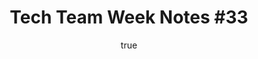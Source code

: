 ---
id: http://contentapi.theodi.org/tech-team-week-notes-33.json
web_url: http://theodi.org/blog/tech-team-week-notes-33
slug: tech-team-week-notes-33
title: 'Tech Team Week Notes #33'
format: article
updated_at: '2015-09-11T10:50:15+01:00'
created_at: '2013-05-21T18:04:56+01:00'
tag_ids:
- blog
tags:
- id: http://contentapi.theodi.org/tags/articles/blog.json
  web_url: 
  title: Blog Post
  details:
    description: Blog Post
    short_description: 
    type: article
  content_with_tag:
    id: http://contentapi.theodi.org/with_tag.json?article=blog
    web_url: http://theodi.org/tags/blog
    slug: blog
  parent: 
related: []
details:
  need_id: ''
  business_proposition: false
  description: 
  excerpt: ''
  language: en
  need_extended_font: false
  url: 
  content: "<p><img src=\"http://bd7a65e2cb448908f934-86a50c88e47af9e1fb58ce0672b5a500.r32.cf3.rackcdn.com/uploads/assets/legacy/opentech.jpg\"
    alt=\"OpenTech\" /></p>\n\n<p>Last week saw important progress on a few projects
    we&rsquo;re working on. It ended with a great conference on Saturday:\x02<a rel=\"external\"
    href=\"http://opentech.org.uk/2013/\">Open Tech</a>.\x02Despite being on the weekend,
    you could find most of the ODI tech team there. It&rsquo;s safe to say that the
    conference was a great success with plenty of interesting and inspiring talks.</p>\n\n<p>Jeni
    attended the Open Data User Group meeting, where we presented an updated benefits
    case for opening up a specific data set. She also went to\x02the\x02<a href=\"https://www.gov.uk/government/publications/shakespeare-review-of-public-sector-information\">Shakespeare
    Review</a>\x02launch and spoke at the <a rel=\"external\" href=\"http://www.eduserv.org.uk/newsandevents/events/2013/symposium#Speakers\">Eduserve
    Symposium</a>.\x02On Friday, Jeni sat in on White October&rsquo;s user testing
    of the\x02<a rel=\"external\" href=\"http://theodi.github.io/open-data-certificate/\">Open
    Data Certificate</a>.</p>\n\n<p>Sam had a rather frustrating week working with
    Drupal. We hope that his and our woes are soon over.\x02James and Stuart spent
    also time working on the\x02<a rel=\"external\" href=\"https://github.com/theodi/dataset-metadata-survey\">Dataset
    Metadata Survey</a>.</p>\n\n<p>Tom spend most of his days for\x02background work
    on an European project proposals. He and I also worked on a guide on how to publish
    big data. We plan to share more at the end of the next sprint.</p>\n\n<p>Lastly,
    we are virtually ready to start our first research project!</p>\n"
  media_enquiries_name: 
  media_enquiries_email: 
  media_enquiries_telephone: 
  alternative_title: 
  organizations: []
  author: {}
  nodes: []
author: {}
nodes: []
organizations: []
related_external_links: []
---